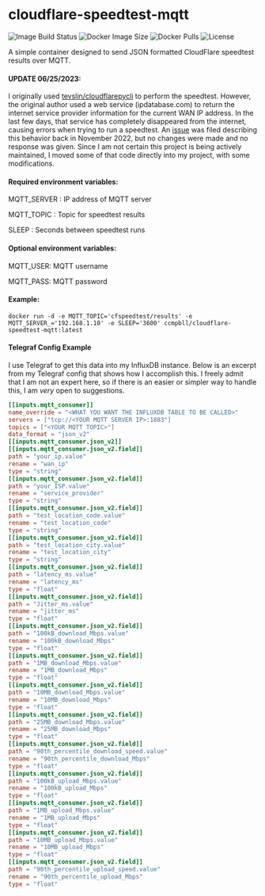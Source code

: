 # cloudflare-speedtest-mqtt
![Image Build Status](https://img.shields.io/github/actions/workflow/status/ccmpbll/cloudflare-speedtest-mqtt/docker-image.yml?branch=main) ![Docker Image Size](https://img.shields.io/docker/image-size/ccmpbll/cloudflare-speedtest-mqtt/latest) ![Docker Pulls](https://img.shields.io/docker/pulls/ccmpbll/cloudflare-speedtest-mqtt.svg) ![License](https://img.shields.io/badge/License-GPLv3-blue.svg)

A simple container designed to send JSON formatted CloudFlare speedtest results over MQTT.

#### UPDATE 06/25/2023:

I originally used [tevslin/cloudflarepycli](https://github.com/tevslin/cloudflarepycli) to perform the speedtest. However, the original author used a web service (ipdatabase.com) to return the internet service provider information for the current WAN IP address. In the last few days, that service has completely disappeared from the internet, causing errors when trying to run a speedtest. An [issue](https://github.com/tevslin/cloudflarepycli/issues/5) was filed describing this behavior back in November 2022, but no changes were made and no response was given. Since I am not certain this project is being actively maintained, I moved some of that code directly into my project, with some modifications.

#### Required environment variables:

MQTT_SERVER : IP address of MQTT server

MQTT_TOPIC : Topic for speedtest results

SLEEP : Seconds between speedtest runs

#### Optional environment variables:

MQTT_USER: MQTT username

MQTT_PASS: MQTT password

#### Example:
```
docker run -d -e MQTT_TOPIC='cfspeedtest/results' -e MQTT_SERVER_='192.168.1.10' -e SLEEP='3600' ccmpbll/cloudflare-speedtest-mqtt:latest
```

#### Telegraf Config Example

I use Telegraf to get this data into my InfluxDB instance. Below is an excerpt from my Telegraf config that shows how I accomplish this. 
I freely admit that I am not an expert here, so if there is an easier or simpler way to handle this, I am *very* open to suggestions.

```TOML
[[inputs.mqtt_consumer]]
name_override = "<WHAT YOU WANT THE INFLUXDB TABLE TO BE CALLED>"
servers = ["tcp://<YOUR MQTT SERVER IP>:1883"]
topics = ["<YOUR MQTT TOPIC>"]
data_format = "json_v2"
[[inputs.mqtt_consumer.json_v2]]
[[inputs.mqtt_consumer.json_v2.field]]
path = "your_ip.value"
rename = "wan_ip"
type = "string"
[[inputs.mqtt_consumer.json_v2.field]]
path = "your_ISP.value"
rename = "service_provider"
type = "string"
[[inputs.mqtt_consumer.json_v2.field]]
path = "test_location_code.value"
rename = "test_location_code"
type = "string"
[[inputs.mqtt_consumer.json_v2.field]]
path = "test_location_city.value"
rename = "test_location_city"
type = "string"
[[inputs.mqtt_consumer.json_v2.field]]
path = "latency_ms.value"
rename = "latency_ms"
type = "float"
[[inputs.mqtt_consumer.json_v2.field]]
path = "Jitter_ms.value"
rename = "jitter_ms"
type = "float"
[[inputs.mqtt_consumer.json_v2.field]]
path = "100kB_download_Mbps.value"
rename = "100kB_download_Mbps"
type = "float"
[[inputs.mqtt_consumer.json_v2.field]]
path = "1MB_download_Mbps.value"
rename = "1MB_download_Mbps"
type = "float"
[[inputs.mqtt_consumer.json_v2.field]]
path = "10MB_download_Mbps.value"
rename = "10MB_download_Mbps"
type = "float"
[[inputs.mqtt_consumer.json_v2.field]]
path = "25MB_download_Mbps.value"
rename = "25MB_download_Mbps"
type = "float"
[[inputs.mqtt_consumer.json_v2.field]]
path = "90th_percentile_download_speed.value"
rename = "90th_percentile_download_Mbps"
type = "float"
[[inputs.mqtt_consumer.json_v2.field]]
path = "100kB_upload_Mbps.value"
rename = "100kB_upload_Mbps"
type = "float"
[[inputs.mqtt_consumer.json_v2.field]]
path = "1MB_upload_Mbps.value"
rename = "1MB_upload_Mbps"
type = "float"
[[inputs.mqtt_consumer.json_v2.field]]
path = "10MB_upload_Mbps.value"
rename = "10MB_upload_Mbps"
type = "float"
[[inputs.mqtt_consumer.json_v2.field]]
path = "90th_percentile_upload_speed.value"
rename = "90th_percentile_upload_Mbps"
type = "float"

```
